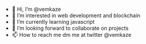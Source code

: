 - 👋 Hi, I’m @vemkaze
- 👀 I’m interested in  web development and blockchain
- 🌱 I’m currently learning javascript
- 💞️ I’m looking forward to collaborate on projects
- 📫 How to reach me dm me at twitter @vemkaze

<!---
vemkaze/vemkaze is a ✨ special ✨ repository because its `README.md` (this file) appears on your GitHub profile.
You can click the Preview link to take a look at your changes.
--->
